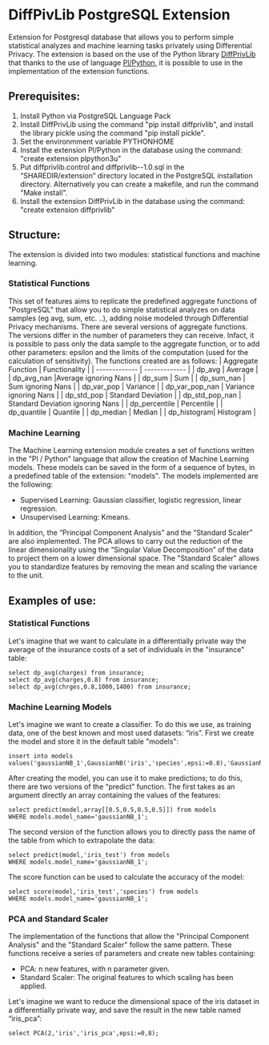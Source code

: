 # DiffPivLib PostgreSQL Extension 
Extension for Postgresql database that allows you to perform simple statistical analyzes and machine learning tasks privately using Differential Privacy. 
The extension is based on the use of the Python library [DiffPrivLib](https://github.com/IBM/differential-privacy-library) that thanks to the use of language [Pl/Python](https://www.postgresql.org/docs/10/plpython.html), it is possible to use in the implementation of the extension functions.
## Prerequisites:
1. Install Python via PostgreSQL Language Pack
2. Install DiffPrivLib using the command "pip install diffprivlib", and install the library pickle using the command "pip install pickle".
3. Set the environmment variable PYTHONHOME
4. Install the extension Pl/Python in the database using the command: "create extension plpython3u"
5. Put diffprivlib.control and diffprivlib--1.0.sql in the “SHAREDIR/extension” directory located in the PostgreSQL installation directory. Alternatively you can create a makefile, and run the command "Make install".
6. Install the extension DiffPrivLib in the database using the command: "create extension diffprivlib"
## Structure:
The extension is divided into two modules: statistical functions and machine learning.

### Statistical Functions
This set of features aims to replicate the predefined aggregate functions of "PostgreSQL" that allow you to do simple statistical analyzes on data samples (eg avg, sum, etc. ..), adding noise modeled through Differential Privacy mechanisms.
There are several versions of aggregate functions. The versions differ in the number of parameters they can receive. Infact, it is possible to pass only the data sample to the aggregate function, or to add other parameters: epsilon and the limits of the computation (used for the calculation of sensitivity).
The functions created are as follows:
| Aggregate Function  | Functionality |
| ------------- | ------------- |
| dp_avg  | Average  |
| dp_avg_nan  |Average ignoring Nans |
| dp_sum | Sum  |
| dp_sum_nan  | Sum ignoring Nans  |
| dp_var_pop | Variance  |
| dp_var_pop_nan  | Variance ignoring Nans  |
| dp_std_pop | Standard Deviation |
| dp_std_pop_nan  | Standard Deviation ignoring Nans   |
| dp_percentile | Percentile  |
| dp_quantile | Quantile |
| dp_median | Median  |
| dp_histogram| Histogram  |
### Machine Learning
The Machine Learning extension module creates a set of functions written in the "Pl / Python" language that allow the creation of Machine Learning models. These models can be saved in the form of a sequence of bytes, in a predefined table of the extension: "models".
The models implemented are the following:
- Supervised Learning: Gaussian classifier, logistic regression, linear regression.
- Unsupervised Learning: Kmeans.

In addition, the “Principal Component Analysis” and the “Standard Scaler” are also implemented. The PCA allows to carry out the reduction of the linear dimensionality using the “Singular Value Decomposition” of the data to project them on a lower dimensional space. The "Standard Scaler" allows you to standardize features by removing the mean and scaling the variance to the unit.
## Examples of use:
### Statistical Functions
Let's imagine that we want to calculate in a differentially private way the average of the insurance costs of a set of individuals in the "insurance" table:
```
select dp_avg(charges) from insurance;
select dp_avg(charges,0.8) from insurance;
select dp_avg(chrges,0.8,1000,1400) from insurance;
```
### Machine Learning Models
Let's imagine we want to create a classifier. To do this we use, as training data, one of the best known and most used datasets: “iris”.
First we create the model and store it in the default table "models":
```
insert into models values('gaussianNB_1',GaussianNB('iris','species',epsi:=0.8),'GaussianNB');
```
After creating the model, you can use it to make predictions; to do this, there are two versions of the “predict” function. The first takes as an argument directly an array containing the values of the features:
```
select predict(model,array[[0.5,0.5,0.5,0.5]]) from models
WHERE models.model_name='gaussianNB_1';
```
The second version of the function allows you to directly pass the name of the table from which to extrapolate the data:
```
select predict(model,'iris_test') from models
WHERE models.model_name='gaussianNB_1';
```
The score function can be used to calculate the accuracy of the model:
```
select score(model,'iris_test','species') from models
WHERE models.model_name='gaussianNB_1';
```
### PCA and Standard Scaler
The implementation of the functions that allow the "Principal Component Analysis" and the "Standard Scaler" follow the same pattern. These functions receive a series of parameters and create new tables containing:
- PCA: n new features, with n parameter given.
- Standard Scaler: The original features to which scaling has been applied.

Let's imagine we want to reduce the dimensional space of the iris dataset in a differentially private way, and save the result in the new table named “iris_pca”:
```
select PCA(2,'iris','iris_pca',epsi:=0,8);
```
